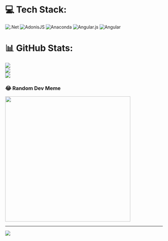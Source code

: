 
# 💻 Tech Stack:
![.Net](https://img.shields.io/badge/.NET-5C2D91?style=for-the-badge&logo=.net&logoColor=white) ![AdonisJS](https://img.shields.io/badge/adonisjs-%23220052.svg?style=for-the-badge&logo=adonisjs&logoColor=white) ![Anaconda](https://img.shields.io/badge/Anaconda-%2344A833.svg?style=for-the-badge&logo=anaconda&logoColor=white) ![Angular.js](https://img.shields.io/badge/angular.js-%23E23237.svg?style=for-the-badge&logo=angularjs&logoColor=white) ![Angular](https://img.shields.io/badge/angular-%23DD0031.svg?style=for-the-badge&logo=angular&logoColor=white)
# 📊 GitHub Stats:
![](https://github-readme-stats.vercel.app/api?username=Serv_08&theme=dark&hide_border=false&include_all_commits=false&count_private=false)<br/>
![](https://github-readme-streak-stats.herokuapp.com/?user=Serv_08&theme=dark&hide_border=false)<br/>
![](https://github-readme-stats.vercel.app/api/top-langs/?username=Serv_08&theme=dark&hide_border=false&include_all_commits=false&count_private=false&layout=compact)

### 😂 Random Dev Meme
<img src='https://randommeme-five.vercel.app/' style="height: 400px;"/>

---
[![](https://visitcount.itsvg.in/api?id=Serv_08&icon=0&color=0)](https://visitcount.itsvg.in)

<!-- Proudly created with GPRM ( https://gprm.itsvg.in ) -->
